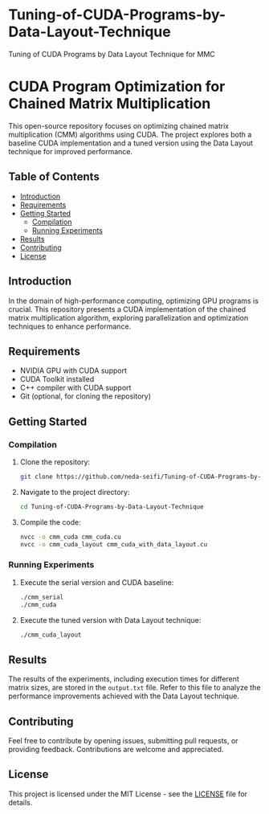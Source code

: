 # Tuning-of-CUDA-Programs-by-Data-Layout-Technique
Tuning of CUDA Programs by Data Layout Technique for MMC
# CUDA Program Optimization for Chained Matrix Multiplication

This open-source repository focuses on optimizing chained matrix multiplication (CMM) algorithms using CUDA. The project explores both a baseline CUDA implementation and a tuned version using the Data Layout technique for improved performance.

## Table of Contents
- [Introduction](#introduction)
- [Requirements](#requirements)
- [Getting Started](#getting-started)
  - [Compilation](#compilation)
  - [Running Experiments](#running-experiments)
- [Results](#results)
- [Contributing](#contributing)
- [License](#license)

## Introduction

In the domain of high-performance computing, optimizing GPU programs is crucial. This repository presents a CUDA implementation of the chained matrix multiplication algorithm, exploring parallelization and optimization techniques to enhance performance.

## Requirements

- NVIDIA GPU with CUDA support
- CUDA Toolkit installed
- C++ compiler with CUDA support
- Git (optional, for cloning the repository)

## Getting Started

### Compilation

1. Clone the repository:

    ```bash
    git clone https://github.com/neda-seifi/Tuning-of-CUDA-Programs-by-Data-Layout-Technique
    ```

2. Navigate to the project directory:

    ```bash
    cd Tuning-of-CUDA-Programs-by-Data-Layout-Technique
    ```

3. Compile the code:

    ```bash
    nvcc -o cmm_cuda cmm_cuda.cu
    nvcc -o cmm_cuda_layout cmm_cuda_with_data_layout.cu
    ```

### Running Experiments

1. Execute the serial version and CUDA baseline:

    ```bash
    ./cmm_serial
    ./cmm_cuda
    ```

2. Execute the tuned version with Data Layout technique:

    ```bash
    ./cmm_cuda_layout
    ```

## Results

The results of the experiments, including execution times for different matrix sizes, are stored in the `output.txt` file. Refer to this file to analyze the performance improvements achieved with the Data Layout technique.

## Contributing

Feel free to contribute by opening issues, submitting pull requests, or providing feedback. Contributions are welcome and appreciated.

## License

This project is licensed under the MIT License - see the [LICENSE](LICENSE) file for details.
